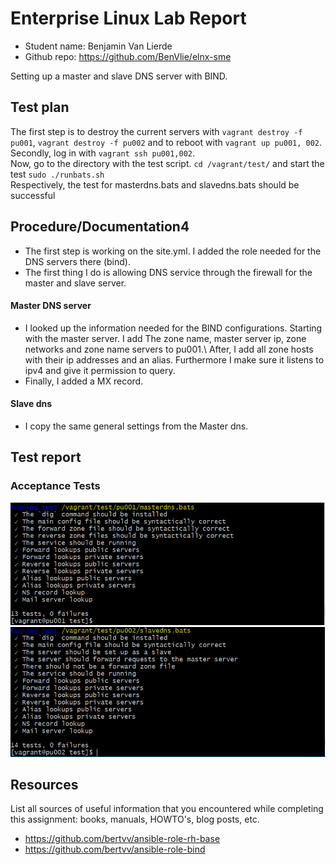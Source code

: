 # Enterprise Linux Lab Report

- Student name: Benjamin Van Lierde
- Github repo: <https://github.com/BenVlie/elnx-sme>

Setting up a master and slave DNS server with BIND.
## Test plan

The first step is to destroy the current servers with ```vagrant destroy -f pu001```, ```vagrant destroy -f pu002``` and to reboot with ```vagrant up pu001, 002```.\
Secondly, log in with ```vagrant ssh pu001,002```.\
Now, go to the directory with the test script. ```cd /vagrant/test/``` and start the test ```sudo ./runbats.sh``` \
Respectively, the test for masterdns.bats and slavedns.bats should be successful

## Procedure/Documentation4

- The first step is working on the site.yml. I added the role needed for the DNS servers there (bind).
- The first thing I do is allowing DNS service through the firewall for the master and slave server.
#### Master DNS server
- I looked up the information needed for the BIND configurations. Starting with the master server. I add  The zone name, master server ip, zone networks and zone name servers to pu001.\ After, I add all zone hosts with their ip addresses and an alias. Furthermore I make sure it listens to ipv4 and give it permission to query.
- Finally, I added a MX record.

#### Slave dns
- I copy the same general settings from the Master dns.


## Test report
### Acceptance Tests
![testrapport-02a](https://github.com/BenVlie/elnx-sme/blob/master/report/images/02a-testrapport.png)
![testrapport-02b](https://github.com/BenVlie/elnx-sme/blob/master/report/images/02b-testrapport.png)

## Resources

List all sources of useful information that you encountered while completing this assignment: books, manuals, HOWTO's, blog posts, etc.
- https://github.com/bertvv/ansible-role-rh-base
- https://github.com/bertvv/ansible-role-bind
